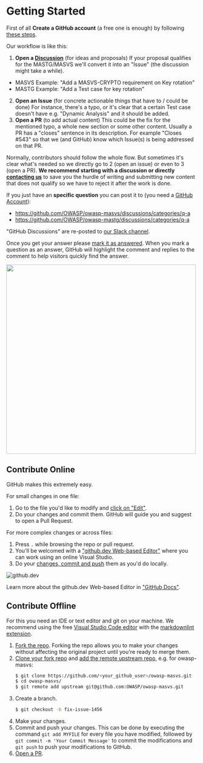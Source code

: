 # Getting Started

First of all **Create a GitHub account** (a free one is enough) by following [these steps](https://docs.github.com/en/get-started/signing-up-for-github/signing-up-for-a-new-github-account).

Our workflow is like this:

1. **Open a [Discussion](https://docs.github.com/en/discussions)** (for ideas and proposals)
If your proposal qualifies for the MASTG/MASVS we'll convert it into an "Issue" (the discussion might take a while).

- MASVS Example: "Add a MASVS-CRYPTO requirement on Key rotation"
- MASTG Example: "Add a Test case for key rotation"

2. **Open an Issue** (for concrete actionable things that have to / could be done)
For instance, there's a typo, or it's clear that a certain Test case doesn't have e.g. "Dynamic Analysis" and it should be added.
3. **Open a PR** (to add actual content)
This could be the fix for the mentioned typo, a whole new section or some other content. Usually a PR has a "closes" sentence in its description. For example "Closes #543" so that we (and GitHub) know which Issue(s) is being addressed on that PR.

Normally, contributors should follow the whole flow. But sometimes it's clear what's needed so we directly go to 2 (open an issue) or even to 3 (open a PR). **We recommend starting with a discussion or directly [contacting us](../contact.md)** to save you the hurdle of writing and submitting new content that does not qualify so we have to reject it after the work is done.

If you just have an **specific question** you can post it to (you need a [GitHub Account](https://docs.github.com/en/get-started/signing-up-for-github/signing-up-for-a-new-github-account)):

- https://github.com/OWASP/owasp-masvs/discussions/categories/q-a
- https://github.com/OWASP/owasp-mastg/discussions/categories/q-a

"GitHub Discussions" are re-posted to [our Slack channel](https://owasp.slack.com/messages/project-mobile_omtg/details/).

Once you get your answer please [mark it as answered](https://docs.github.com/en/discussions/collaborating-with-your-community-using-discussions/participating-in-a-discussion#marking-a-comment-as-an-answer). When you mark a question as an answer, GitHub will highlight the comment and replies to the comment to help visitors quickly find the answer.

<img src="../../assets/comment-marked-as-answer.png" width="500px"/>

## Contribute Online

GitHub makes this extremely easy.

For small changes in one file:

1. Go to the file you'd like to modify and [click on "Edit"](https://docs.github.com/en/repositories/working-with-files/managing-files/editing-files#editing-files-in-another-users-repository).
2. Do your changes and commit them. GitHub will guide you and suggest to open a Pull Request.

For more complex changes or across files:

1. Press `.` while browsing the repo or pull request.
2. You'll be welcomed with a ["github.dev Web-based Editor"](https://docs.github.com/en/codespaces/the-githubdev-web-based-editor) where you can work using an online Visual Studio.
3. Do your [changes, commit and push](https://docs.github.com/en/codespaces/the-githubdev-web-based-editor#using-source-control) them as you'd do locally.

![github.dev](https://user-images.githubusercontent.com/856858/130119109-4769f2d7-9027-4bc4-a38c-10f297499e8f.gif)

Learn more about the github.dev Web-based Editor in ["GitHub Docs"](https://docs.github.com/en/codespaces/the-githubdev-web-based-editor).

## Contribute Offline

For this you need an IDE or text editor and git on your machine. We recommend using the free [Visual Studio Code editor](https://code.visualstudio.com "Visual Studio Code") with the [markdownlint extension](https://marketplace.visualstudio.com/items?itemName=DavidAnson.vscode-markdownlint).

1. [Fork the repo](https://docs.github.com/en/get-started/quickstart/fork-a-repo#forking-a-repository). Forking the repo allows you to make your changes without affecting the original project until you're ready to merge them.
2. [Clone your fork repo](https://docs.github.com/en/repositories/creating-and-managing-repositories/cloning-a-repository#about-cloning-a-repository) and [add the remote upstream repo](https://docs.github.com/en/get-started/using-git/pushing-commits-to-a-remote-repository#remotes-and-forks), e.g. for owasp-masvs:
    ```bash
    $ git clone https://github.com/<your_github_user>/owasp-masvs.git
    $ cd owasp-masvs/
    $ git remote add upstream git@github.com:OWASP/owasp-masvs.git
    ```
3. Create a branch.
    ```bash
    $ git checkout -b fix-issue-1456
    ```
4. Make your changes.
5. Commit and push your changes. This can be done by executing the command `git add MYFILE` for every file you have modified, followed by `git commit -m 'Your Commit Message'` to commit the modifications and `git push` to push your modifications to GitHub.
6. [Open a PR](#how-to-open-a-pr).
